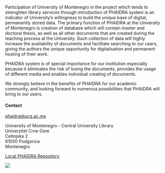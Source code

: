 Participation of University of Montenegro in the project which tends to strenghten library services through introduction of PHAIDRA system is an indicator of University’s willingness to build the unique base of digital, permanently stored data. The primary function of PHAIDRA at the University of Montenegro is creation of database which will contain master and doctoral thesis, as well as all other documents that are created during the teaching process at the University. Such collection of data will highly increase the availability of documents and facilitate searching to our users, giving the authors the unique opportunity for digitalisation and permanent hosting of their work.

PHAIDRA system is of special importance for our institution especially because it eliminates the risk of losing the documents, provides the usage of different media and enables individual creating of documents.

We strongly believe in the benefits of PHAIDRA for our academic community, and looking forward to numerous possibilities that PHAIDRA will bring to our users.

 
#### Contact

phaidra@ucg.ac.me

University of Montenegro - Central University Library  
Univerzitet Crne Gore  
Cetinjska 2  
81000 Podgorica  
Montenegro  

 
[Local PHAIDRA Repository](http://www.ucg.ac.me/objava/blog/8/objava/30-digitalni-arhiv)


![](/assets/img/partner_logos/csm_Montenegro_prettypic.jpeg) 

